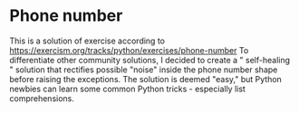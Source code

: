 # Phone number

This is a solution of exercise according to <https://exercism.org/tracks/python/exercises/phone-number>
To differentiate other community solutions, I decided to create a " self-healing " solution that rectifies possible "noise" inside the phone number shape before raising the exceptions. The solution is deemed "easy," but Python newbies can learn some common Python tricks - especially list comprehensions.
